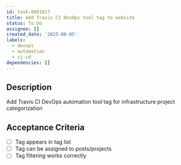 ```yaml
---
id: task-0001017
title: Add Travis CI DevOps tool tag to website
status: To Do
assignee: []
created_date: '2025-08-05'
labels:
  - devops
  - automation
  - ci-cd
dependencies: []
---
```


## Description

Add Travis CI DevOps automation tool tag for infrastructure project categorization

## Acceptance Criteria

- [ ] Tag appears in tag list
- [ ] Tag can be assigned to posts/projects
- [ ] Tag filtering works correctly
